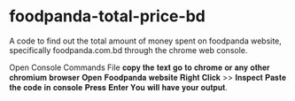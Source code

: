 # foodpanda-total-price-bd
A code to find out the total amount of money spent on foodpanda website, specifically foodpanda.com.bd through the chrome web console.

Open Console Commands File
𝐜𝐨𝐩𝐲 𝐭𝐡𝐞 𝐭𝐞𝐱𝐭
𝐠𝐨 𝐭𝐨 𝐜𝐡𝐫𝐨𝐦𝐞 𝐨𝐫 𝐚𝐧𝐲 𝐨𝐭𝐡𝐞𝐫 𝐜𝐡𝐫𝐨𝐦𝐢𝐮𝐦 𝐛𝐫𝐨𝐰𝐬𝐞𝐫
𝐎𝐩𝐞𝐧 𝐅𝐨𝐨𝐝𝐩𝐚𝐧𝐝𝐚 𝐰𝐞𝐛𝐬𝐢𝐭𝐞
𝐑𝐢𝐠𝐡𝐭 𝐂𝐥𝐢𝐜𝐤 >> 𝐈𝐧𝐬𝐩𝐞𝐜𝐭
𝐏𝐚𝐬𝐭𝐞 𝐭𝐡𝐞 𝐜𝐨𝐝𝐞 𝐢𝐧 𝐜𝐨𝐧𝐬𝐨𝐥𝐞
𝐏𝐫𝐞𝐬𝐬 𝐄𝐧𝐭𝐞𝐫
𝐘𝐨𝐮 𝐰𝐢𝐥𝐥 𝐡𝐚𝐯𝐞 𝐲𝐨𝐮𝐫 𝐨𝐮𝐭𝐩𝐮𝐭.
